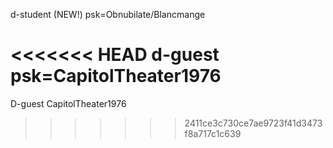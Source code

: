 d-student (NEW!)
psk=Obnubilate/Blancmange

<<<<<<< HEAD
d-guest
psk=CapitolTheater1976
=======
D-guest
CapitolTheater1976


>>>>>>> 2411ce3c730ce7ae9723f41d3473f8a717c1c639
